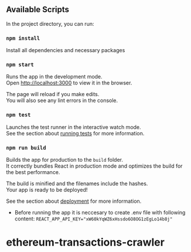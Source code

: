 ## Available Scripts

In the project directory, you can run:
### `npm install`

Install all dependencies and necessary packages

### `npm start`

Runs the app in the development mode.\
Open [http://localhost:3000](http://localhost:3000) to view it in the browser.

The page will reload if you make edits.\
You will also see any lint errors in the console.

### `npm test`

Launches the test runner in the interactive watch mode.\
See the section about [running tests](https://facebook.github.io/create-react-app/docs/running-tests) for more information.

### `npm run build`

Builds the app for production to the `build` folder.\
It correctly bundles React in production mode and optimizes the build for the best performance.

The build is minified and the filenames include the hashes.\
Your app is ready to be deployed!

See the section about [deployment](https://facebook.github.io/create-react-app/docs/deployment) for more information.


* Before running the app it is neccesary to create .env file with following content:
  `REACT_APP_API_KEY="xW60kYqWZ6xHssdo6O8OG1zEgLo14b8j"`
# ethereum-transactions-crawler
